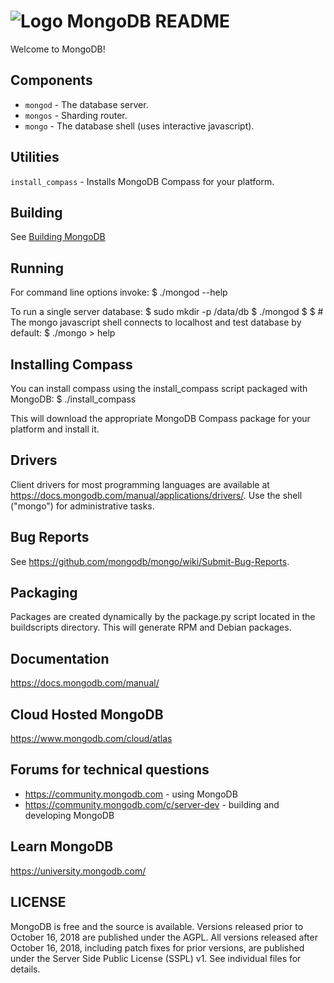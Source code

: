 # ![Logo](https://webassets.mongodb.com/_com_assets/cms/leaf-2g1s5txorx.svg) MongoDB README 
Welcome to MongoDB!

## Components
  - `mongod` - The database server.
  - `mongos` - Sharding router.
  - `mongo`  - The database shell (uses interactive javascript).

## Utilities
  `install_compass` - Installs MongoDB Compass for your platform.

## Building
  See [Building MongoDB](docs/building.md)

## Running
  For command line options invoke:
    $ ./mongod --help

  To run a single server database:
    $ sudo mkdir -p /data/db
    $ ./mongod
    $
    $ # The mongo javascript shell connects to localhost and test database by default:
    $ ./mongo
    > help

## Installing Compass
  You can install compass using the install_compass script packaged with MongoDB:
    $ ./install_compass

  This will download the appropriate MongoDB Compass package for your platform
  and install it.

## Drivers
  Client drivers for most programming languages are available at
  https://docs.mongodb.com/manual/applications/drivers/. Use the shell
  ("mongo") for administrative tasks.

## Bug Reports
  See https://github.com/mongodb/mongo/wiki/Submit-Bug-Reports.

## Packaging
  Packages are created dynamically by the package.py script located in the
  buildscripts directory. This will generate RPM and Debian packages.

## Documentation
  https://docs.mongodb.com/manual/

## Cloud Hosted MongoDB
  https://www.mongodb.com/cloud/atlas

## Forums for technical questions
  - https://community.mongodb.com - using MongoDB
  - https://community.mongodb.com/c/server-dev - building and developing MongoDB

## Learn MongoDB
  https://university.mongodb.com/

## LICENSE
  MongoDB is free and the source is available. Versions released prior to
  October 16, 2018 are published under the AGPL. All versions released after
  October 16, 2018, including patch fixes for prior versions, are published
  under the Server Side Public License (SSPL) v1. See individual files for
  details.
